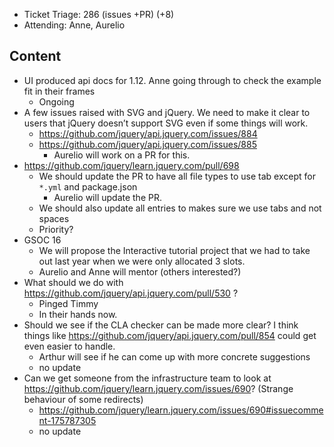 * Ticket Triage: 286 (issues +PR) (+8)
* Attending: Anne, Aurelio

## Content

* UI produced api docs for 1.12. Anne going through to check the example fit in their frames
  * Ongoing
* A few issues raised with SVG and jQuery. We need to make it clear to users that jQuery doesn’t support SVG even if some things will work.
  * https://github.com/jquery/api.jquery.com/issues/884
  * https://github.com/jquery/api.jquery.com/issues/885
    * Aurelio will work on a PR for this.
* https://github.com/jquery/learn.jquery.com/pull/698
  * We should update the PR to have all file types to use tab except for `*.yml` and package.json
    * Aurelio will update the PR.
  * We should also update all entries to makes sure we use tabs and not spaces
  * Priority?
* GSOC 16
  * We will propose the Interactive tutorial project that we had to take out last year when we were only allocated 3 slots.
  * Aurelio and Anne will mentor (others interested?)
* What should we do with https://github.com/jquery/api.jquery.com/pull/530 ?
  * Pinged Timmy
  * In their hands now.
* Should we see if the CLA checker can be made more clear? I think things like https://github.com/jquery/api.jquery.com/pull/854 could get even easier to handle.
  * Arthur will see if he can come up with more concrete suggestions
  * no update
* Can we get someone from the infrastructure team to look at https://github.com/jquery/learn.jquery.com/issues/690? (Strange behaviour of some redirects)
  * https://github.com/jquery/learn.jquery.com/issues/690#issuecomment-175787305
  * no update
